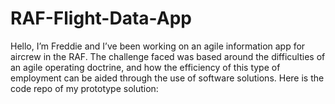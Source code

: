 # RAF-Flight-Data-App
Hello, I’m Freddie and I’ve been working on an agile information app for aircrew in the RAF. The challenge faced was based around the difficulties of an agile operating doctrine, and how the efficiency of this type of employment can be aided through the use of software solutions. Here is the code repo of my prototype solution:
